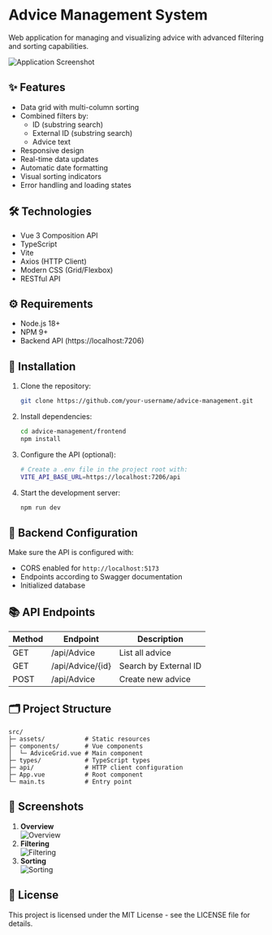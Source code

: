 # Advice Management System

Web application for managing and visualizing advice with advanced filtering and sorting capabilities.

![Application Screenshot](https://i.imgur.com/pyLJqsn.png)

## ✨ Features

- Data grid with multi-column sorting
- Combined filters by:
  - ID (substring search)
  - External ID (substring search)
  - Advice text
- Responsive design
- Real-time data updates
- Automatic date formatting
- Visual sorting indicators
- Error handling and loading states

## 🛠 Technologies

- Vue 3 Composition API
- TypeScript
- Vite
- Axios (HTTP Client)
- Modern CSS (Grid/Flexbox)
- RESTful API

## ⚙️ Requirements

- Node.js 18+
- NPM 9+
- Backend API (https://localhost:7206)

## 🚀 Installation

1. Clone the repository:
   ```bash
   git clone https://github.com/your-username/advice-management.git
   ```

2. Install dependencies:
   ```bash
   cd advice-management/frontend
   npm install
   ```

3. Configure the API (optional):
   ```bash
   # Create a .env file in the project root with:
   VITE_API_BASE_URL=https://localhost:7206/api
   ```

4. Start the development server:
   ```bash
   npm run dev
   ```

## 🔧 Backend Configuration

Make sure the API is configured with:
* CORS enabled for `http://localhost:5173`
* Endpoints according to Swagger documentation
* Initialized database

## 📚 API Endpoints

| Method | Endpoint           | Description              |
|--------|--------------------| ------------------------ |
| GET    | /api/Advice        | List all advice          |
| GET    | /api/Advice/{id}   | Search by External ID    |
| POST   | /api/Advice        | Create new advice        |

## 🗂 Project Structure

```
src/
├─ assets/           # Static resources
├─ components/       # Vue components
│  └─ AdviceGrid.vue # Main component
├─ types/            # TypeScript types
├─ api/              # HTTP client configuration
├─ App.vue           # Root component
└─ main.ts           # Entry point
```

## 📸 Screenshots

1. **Overview**  
   ![Overview](https://i.imgur.com/pyLJqsn.png)
2. **Filtering**  
   ![Filtering](https://i.imgur.com/cmxssRS.png)
3. **Sorting**  
   ![Sorting](https://i.imgur.com/UCHxurV.png)

## 📄 License

This project is licensed under the MIT License - see the LICENSE file for details.
